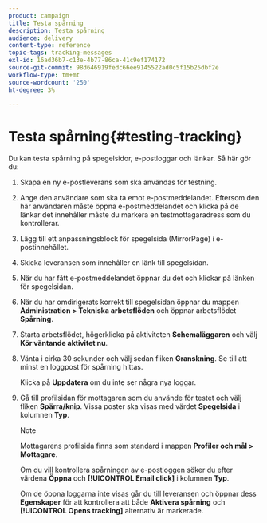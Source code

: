 ```yaml
---
product: campaign
title: Testa spårning
description: Testa spårning
audience: delivery
content-type: reference
topic-tags: tracking-messages
exl-id: 16ad36b7-c13e-4b77-86ca-41c9ef174172
source-git-commit: 98d646919fedc66ee9145522ad0c5f15b25dbf2e
workflow-type: tm+mt
source-wordcount: '250'
ht-degree: 3%

---
```


# Testa spårning{#testing-tracking}

Du kan testa spårning på spegelsidor, e-postloggar och länkar. Så här gör du:

1. Skapa en ny e-postleverans som ska användas för testning.
1. Ange den användare som ska ta emot e-postmeddelandet. Eftersom den här användaren måste öppna e-postmeddelandet och klicka på de länkar det innehåller måste du markera en testmottagaradress som du kontrollerar.
1. Lägg till ett anpassningsblock för spegelsida (MirrorPage) i e-postinnehållet.
1. Skicka leveransen som innehåller en länk till spegelsidan.
1. När du har fått e-postmeddelandet öppnar du det och klickar på länken för spegelsidan.
1. När du har omdirigerats korrekt till spegelsidan öppnar du mappen **Administration > Tekniska arbetsflöden** och öppnar arbetsflödet **Spårning**.
1. Starta arbetsflödet, högerklicka på aktiviteten **Schemaläggaren** och välj **Kör väntande aktivitet nu**.
1. Vänta i cirka 30 sekunder och välj sedan fliken **Granskning**. Se till att minst en loggpost för spårning hittas.

   Klicka på **Uppdatera** om du inte ser några nya loggar.

1. Gå till profilsidan för mottagaren som du använde för testet och välj fliken **Spärra/knip**. Vissa poster ska visas med värdet **Spegelsida** i kolumnen **Typ**.

   >[!NOTE]
   >
   >Mottagarens profilsida finns som standard i mappen **Profiler och mål > Mottagare**.

   Om du vill kontrollera spårningen av e-postloggen söker du efter värdena **Öppna** och **[!UICONTROL Email click]** i kolumnen **Typ**.

   Om de öppna loggarna inte visas går du till leveransen och öppnar dess **Egenskaper** för att kontrollera att både **Aktivera spårning** och **[!UICONTROL Opens tracking]** alternativ är markerade.
